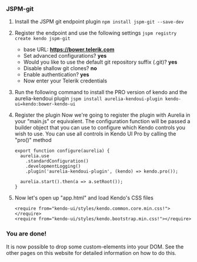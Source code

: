 ### JSPM-git

1. Install the JSPM git endpoint plugin
`npm install jspm-git --save-dev`

2. Register the endpoint and use the following settings
`jspm registry create kendo jspm-git`

    - base URL: __https://bower.telerik.com__
    - Set advanced configurations? __yes__
    - Would you like to use the default git repository suffix (.git)? __yes__
    - Disable shallow git clones? __no__
    - Enable authentication? __yes__
    - Now enter your Telerik credentials

3. Run the following command to install the PRO version of kendo and the aurelia-kendoui plugin
`jspm install aurelia-kendoui-plugin kendo-ui=kendo:bower-kendo-ui`

4. Register the plugin
Now we're going to register the plugin with Aurelia in your "main.js" or equivalent. The configuration function will be passed a builder object that you can use to configure which Kendo controls you wish to use. You can use all controls in Kendo UI Pro by calling the "pro()" method

    ```
    export function configure(aurelia) {
      aurelia.use
        .standardConfiguration()
        .developmentLogging()
        .plugin('aurelia-kendoui-plugin', (kendo) => kendo.pro());

      aurelia.start().then(a => a.setRoot());
    }
    ```

5. Now let's open up "app.html" and load Kendo's CSS files

    ```
    <require from="kendo-ui/styles/kendo.common.core.min.css!"></require>
    <require from="kendo-ui/styles/kendo.bootstrap.min.css!"></require>
    ```

### You are done!
It is now possible to drop some custom-elements into your DOM. See the other pages on this website for detailed information on how to do this.
